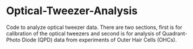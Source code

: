# Optical-Tweezer-Analysis
Code to analyze optical tweezer data. There are two sections, first is for calibration of the optical tweezers and second is for analysis of Quadrant-Photo Diode (QPD) data from experiments of Outer Hair Cells (OHCs).
